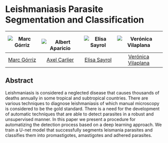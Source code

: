# Leishmaniasis Parasite Segmentation and Classification

| ![Marc Górriz][MarcGorriz-photo]  |  ![Albert Aparicio][AlbertAparicio-photo] | ![Elisa Sayrol][ElisaSayrol-photo]  | ![Verónica Vilaplana][VeronicaVilaplana-photo]  |
|:-:|:-:|:-:|:-:|
| [Marc Górriz][MarcGorriz-web]  | [Axel Carlier][AlbertAparicio-web] | [Elisa Sayrol][ElisaSayrol-web] | [Verónica Vilaplana][VeronicaVilaplana-web] |

[MarcGorriz-web]: https://www.linkedin.com/in/marc-górriz-blanch-74501a123/
[AlbertAparicio-web]: https://www.linkedin.com/in/albert-aparicio-isarn-3977038b/
[ElisaSayrol-web]: https://imatge.upc.edu/web/people/elisa-sayrol
[VeronicaVilaplana-web]: https://imatge.upc.edu/web/people/veronica-vilaplana



[MarcGorriz-photo]: https://raw.githubusercontent.com/marc-gorriz/Leishmaniosi-upc/master/authors/MarcGorriz.jpg
[AlbertAparicio-photo]: https://raw.githubusercontent.com/marc-gorriz/Leishmaniosi-upc/master/authors/AlbertAparicio.jpeg
[ElisaSayrol-photo]: https://raw.githubusercontent.com/marc-gorriz/Leishmaniosi-upc/master/authors/ElisaSayrol.jpg
[VeronicaVilaplana-photo]: https://raw.githubusercontent.com/marc-gorriz/Leishmaniosi-upc/master/authors/VeronicaVilaplana.jpg

## Abstract

Leishmaniasis is considered a neglected disease that causes thousands of deaths annually in some tropical and subtropical countries. There are various techniques to diagnose leishmaniasis of which manual microscopy is considered to be the gold standard. There is a need for the development of automatic techniques that are able to detect parasites in a robust and unsupervised manner. In this paper we present a procedure for automatizing the detection process based on a deep learning approach. We train a U-net model that successfully segments leismania parasites and classifies them into promastigotes, amastigotes and adhered parasites.
